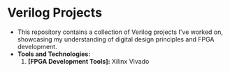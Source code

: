 # Verilog Projects
- This repository contains a collection of Verilog projects I've worked on, showcasing my understanding of digital design principles and FPGA development.
- **Tools and Technologies:**
  1. **[FPGA Development Tools]:** Xilinx Vivado
